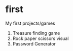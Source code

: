 # first
My first projects/games
1. Treasure finding game
2. Rock paper scissors visual
3. Password Generator
